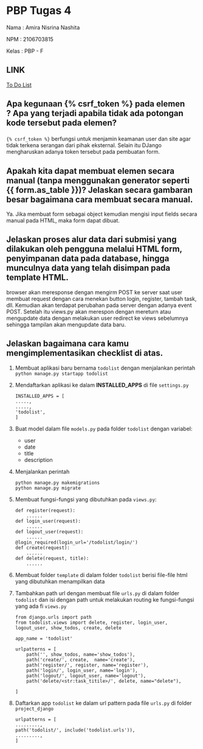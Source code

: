 # PBP Tugas 4

Nama : Amira Nisrina Nashita

NPM : 2106703815

Kelas : PBP - F


## LINK

[To Do List](http://amiransht.herokuapp.com/todolist)

## Apa kegunaan {% csrf_token %} pada elemen <form>? Apa yang terjadi apabila tidak ada potongan kode tersebut pada elemen?

`{% csrf_token %}` berfungsi untuk menjamin keamanan user dan site agar tidak terkena serangan dari pihak eksternal. Selain itu DJango mengharuskan adanya token tersebut pada pembuatan form. 

## Apakah kita dapat membuat elemen <form> secara manual (tanpa menggunakan generator seperti {{ form.as_table }})? Jelaskan secara gambaran besar bagaimana cara membuat <form> secara manual.

Ya. Jika membuat form sebagai object kemudian mengisi input fields secara manual pada HTML, maka form dapat dibuat.

## Jelaskan proses alur data dari submisi yang dilakukan oleh pengguna melalui HTML form, penyimpanan data pada database, hingga munculnya data yang telah disimpan pada template HTML.

browser akan meresponse dengan mengirm POST ke server saat user membuat request dengan cara menekan button login, register, tambah task, dll. Kemudian akan terdapat perubahan pada server dengan adanya event POST. Setelah itu views.py akan merespon dengan mereturn atau mengupdate data dengan melakukan user redirect ke views sebelumnya sehingga tampilan akan mengupdate data baru. 

## Jelaskan bagaimana cara kamu mengimplementasikan checklist di atas.

1. Membuat aplikasi baru bernama `todolist` dengan menjalankan perintah
    `python manage.py startapp todolist`

2. Mendaftarkan aplikasi ke dalam **INSTALLED_APPS** di file `settings.py`
    ```shell
    INSTALLED_APPS = [
    .....,
    .....,
    'todolist',
    ]
    ```

3. Buat model dalam file `models.py` pada folder `todolist` dengan variabel:
    - user 
    - date 
    - title 
    - description 

4. Menjalankan perintah
    ```shell
    python manage.py makemigrations
    python manage.py migrate
    ```

5. Membuat fungsi-fungsi yang dibutuhkan pada `views.py`:
    ```shell
    def register(request):
        ......
    def login_user(request):
        ......
    def logout_user(request):
        ......
    @login_required(login_url='/todolist/login/')
    def create(request):
        ......
    def delete(request, title):
        ......
    ```

6. Membuat folder `template` di dalam folder `todolist` berisi file-file html yang dibutuhkan menampilkan data

7. Tambahkan path url dengan membuat file `urls.py` di dalam folder `todolist` dan isi dengan path untuk melakukan routing ke fungsi-fungsi yang ada fi `views.py`
    ```shell
    from django.urls import path
    from todolist.views import delete, register, login_user, logout_user, show_todos, create, delete

    app_name = 'todolist'

    urlpatterns = [
        path('', show_todos, name='show_todos'),
        path('create/', create,  name='create'),
        path('register/', register, name='register'),
        path('login/', login_user, name='login'),
        path('logout/', logout_user, name='logout'),
        path('delete/<str:task_titile>/', delete, name="delete"),
        
    ]

    ```

8. Daftarkan app `todolist` ke dalam url pattern pada file `urls.py` di folder `project_django`
    ```shell
    urlpatterns = [
    .........,
    path('todolist/', include('todolist.urls')),
    .........,
    ]
    ```



